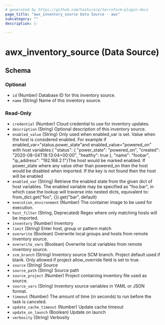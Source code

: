 ```yaml
---
# generated by https://github.com/hashicorp/terraform-plugin-docs
page_title: "awx_inventory_source Data Source - awx"
subcategory: ""
description: |-
  
---
```


# awx_inventory_source (Data Source)





<!-- schema generated by tfplugindocs -->
## Schema

### Optional

- `id` (Number) Database ID for this inventory source.
- `name` (String) Name of this inventory source.

### Read-Only

- `credential` (Number) Cloud credential to use for inventory updates.
- `description` (String) Optional description of this inventory source.
- `enabled_value` (String) Only used when enabled_var is set. Value when the host is considered enabled. For example if enabled_var="status.power_state"and enabled_value="powered_on" with host variables:{   "status": {     "power_state": "powered_on",     "created": "2020-08-04T18:13:04+00:00",     "healthy": true    },    "name": "foobar",    "ip_address": "192.168.2.1"}The host would be marked enabled. If power_state where any value other than powered_on then the host would be disabled when imported. If the key is not found then the host will be enabled
- `enabled_var` (String) Retrieve the enabled state from the given dict of host variables. The enabled variable may be specified as "foo.bar", in which case the lookup will traverse into nested dicts, equivalent to: from_dict.get("foo", {}).get("bar", default)
- `execution_environment` (Number) The container image to be used for execution.
- `host_filter` (String, Deprecated) Regex where only matching hosts will be imported.
- `inventory` (Number) Inventory
- `limit` (String) Enter host, group or pattern match
- `overwrite` (Boolean) Overwrite local groups and hosts from remote inventory source.
- `overwrite_vars` (Boolean) Overwrite local variables from remote inventory source.
- `scm_branch` (String) Inventory source SCM branch. Project default used if blank. Only allowed if project allow_override field is set to true.
- `source` (String) Source
- `source_path` (String) Source path
- `source_project` (Number) Project containing inventory file used as source.
- `source_vars` (String) Inventory source variables in YAML or JSON format.
- `timeout` (Number) The amount of time (in seconds) to run before the task is canceled.
- `update_cache_timeout` (Number) Update cache timeout
- `update_on_launch` (Boolean) Update on launch
- `verbosity` (String) Verbosity
